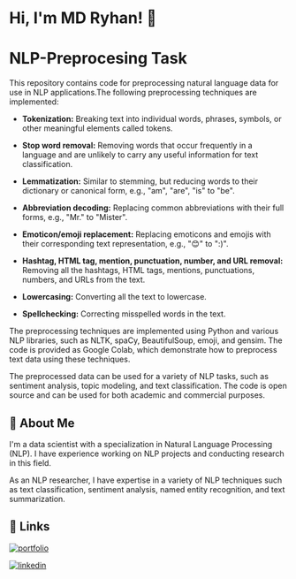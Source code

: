 
# Hi, I'm MD Ryhan! 👋


# NLP-Preprocesing Task
This repository contains code for preprocessing natural language data for use in NLP applications.The following preprocessing techniques are implemented:

- **Tokenization:** Breaking text into individual words, phrases, symbols, or other meaningful elements called tokens.
	
- **Stop word removal:** Removing words that occur frequently in a language and are unlikely to carry any useful information for text classification.
	
- **Lemmatization:** Similar to stemming, but reducing words to their dictionary or canonical form, e.g., "am", "are", "is" to "be".
	
- **Abbreviation decoding:** Replacing common abbreviations with their full forms, e.g., "Mr." to "Mister".
	
- **Emoticon/emoji replacement:** Replacing emoticons and emojis with their corresponding text representation, e.g., "😊" to ":)".

- **Hashtag, HTML tag, mention, punctuation, number, and URL removal:** Removing all the hashtags, HTML tags, mentions, punctuations, numbers, and URLs from the text.

- **Lowercasing:** Converting all the text to lowercase.

- **Spellchecking:** Correcting misspelled words in the text.

The preprocessing techniques are implemented using Python and various NLP libraries, such as NLTK, spaCy, BeautifulSoup, emoji, and gensim. The code is provided as Google Colab, which demonstrate how to preprocess text data using these techniques.

The preprocessed data can be used for a variety of NLP tasks, such as sentiment analysis, topic modeling, and text classification. The code is open source and can be used for both academic and commercial purposes.

## 🚀 About Me
I'm a  data scientist with a specialization in Natural Language Processing (NLP). I have experience working on NLP projects and conducting research in this field.

As an NLP researcher, I have expertise in a variety of NLP techniques such as text classification, sentiment analysis, named entity recognition, and text summarization. 


## 🔗 Links
[![portfolio](https://img.shields.io/badge/my_portfolio-000?style=for-the-badge&logo=ko-fi&logoColor=white)](https://github.com/MD-Ryhan)

[![linkedin](https://img.shields.io/badge/linkedin-0A66C2?style=for-the-badge&logo=linkedin&logoColor=white)](https://www.linkedin.com/in/muhammad-rehan-702670111)


